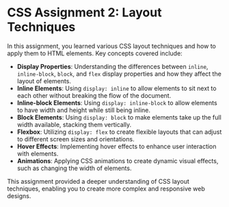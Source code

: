 # CSS Assignment 2: Layout Techniques

In this assignment, you learned various CSS layout techniques and how to apply them to HTML elements. Key concepts covered include:

- **Display Properties**: Understanding the differences between `inline`, `inline-block`, `block`, and `flex` display properties and how they affect the layout of elements.
- **Inline Elements**: Using `display: inline` to allow elements to sit next to each other without breaking the flow of the document.
- **Inline-block Elements**: Using `display: inline-block` to allow elements to have width and height while still being inline.
- **Block Elements**: Using `display: block` to make elements take up the full width available, stacking them vertically.
- **Flexbox**: Utilizing `display: flex` to create flexible layouts that can adjust to different screen sizes and orientations.
- **Hover Effects**: Implementing hover effects to enhance user interaction with elements.
- **Animations**: Applying CSS animations to create dynamic visual effects, such as changing the width of elements.

This assignment provided a deeper understanding of CSS layout techniques, enabling you to create more complex and responsive web designs.